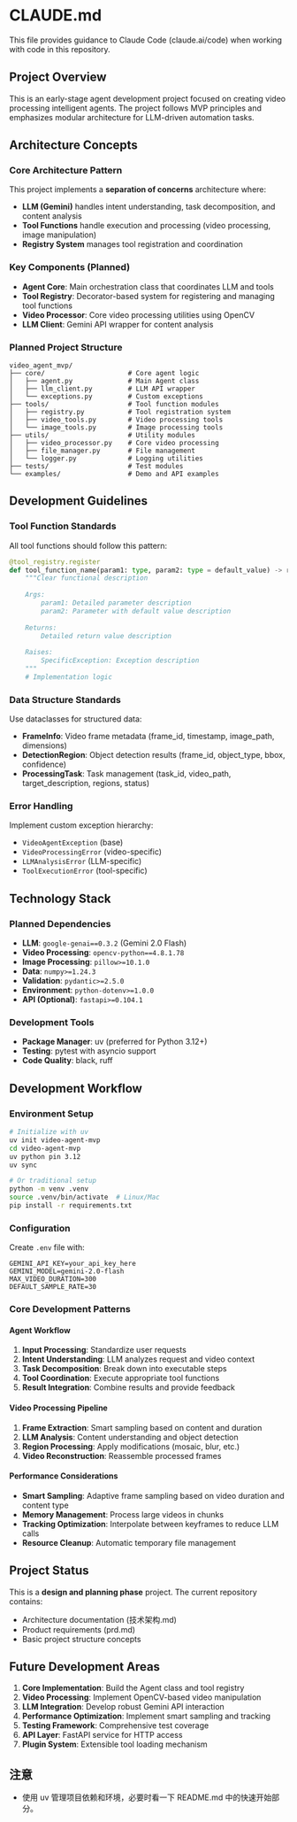 # CLAUDE.md

This file provides guidance to Claude Code (claude.ai/code) when working with code in this repository.

## Project Overview

This is an early-stage agent development project focused on creating video processing intelligent agents. The project follows MVP principles and emphasizes modular architecture for LLM-driven automation tasks.

## Architecture Concepts

### Core Architecture Pattern
This project implements a **separation of concerns** architecture where:
- **LLM (Gemini)** handles intent understanding, task decomposition, and content analysis
- **Tool Functions** handle execution and processing (video processing, image manipulation)
- **Registry System** manages tool registration and coordination

### Key Components (Planned)
- **Agent Core**: Main orchestration class that coordinates LLM and tools
- **Tool Registry**: Decorator-based system for registering and managing tool functions
- **Video Processor**: Core video processing utilities using OpenCV
- **LLM Client**: Gemini API wrapper for content analysis

### Planned Project Structure
```
video_agent_mvp/
├── core/                     # Core agent logic
│   ├── agent.py              # Main Agent class
│   ├── llm_client.py         # LLM API wrapper
│   └── exceptions.py         # Custom exceptions
├── tools/                    # Tool function modules
│   ├── registry.py           # Tool registration system
│   ├── video_tools.py        # Video processing tools
│   └── image_tools.py        # Image processing tools
├── utils/                    # Utility modules
│   ├── video_processor.py    # Core video processing
│   ├── file_manager.py       # File management
│   └── logger.py             # Logging utilities
├── tests/                    # Test modules
└── examples/                 # Demo and API examples
```

## Development Guidelines

### Tool Function Standards
All tool functions should follow this pattern:
```python
@tool_registry.register
def tool_function_name(param1: type, param2: type = default_value) -> return_type:
    """Clear functional description
    
    Args:
        param1: Detailed parameter description
        param2: Parameter with default value description
        
    Returns:
        Detailed return value description
        
    Raises:
        SpecificException: Exception description
    """
    # Implementation logic
```

### Data Structure Standards
Use dataclasses for structured data:
- **FrameInfo**: Video frame metadata (frame_id, timestamp, image_path, dimensions)
- **DetectionRegion**: Object detection results (frame_id, object_type, bbox, confidence)
- **ProcessingTask**: Task management (task_id, video_path, target_description, regions, status)

### Error Handling
Implement custom exception hierarchy:
- `VideoAgentException` (base)
- `VideoProcessingError` (video-specific)
- `LLMAnalysisError` (LLM-specific)
- `ToolExecutionError` (tool-specific)

## Technology Stack

### Planned Dependencies
- **LLM**: `google-genai==0.3.2` (Gemini 2.0 Flash)
- **Video Processing**: `opencv-python==4.8.1.78`
- **Image Processing**: `pillow>=10.1.0`
- **Data**: `numpy>=1.24.3`
- **Validation**: `pydantic>=2.5.0`
- **Environment**: `python-dotenv>=1.0.0`
- **API (Optional)**: `fastapi>=0.104.1`

### Development Tools
- **Package Manager**: uv (preferred for Python 3.12+)
- **Testing**: pytest with asyncio support
- **Code Quality**: black, ruff

## Development Workflow

### Environment Setup
```bash
# Initialize with uv
uv init video-agent-mvp
cd video-agent-mvp
uv python pin 3.12
uv sync

# Or traditional setup
python -m venv .venv
source .venv/bin/activate  # Linux/Mac
pip install -r requirements.txt
```

### Configuration
Create `.env` file with:
```
GEMINI_API_KEY=your_api_key_here
GEMINI_MODEL=gemini-2.0-flash
MAX_VIDEO_DURATION=300
DEFAULT_SAMPLE_RATE=30
```

### Core Development Patterns

#### Agent Workflow
1. **Input Processing**: Standardize user requests
2. **Intent Understanding**: LLM analyzes request and video context
3. **Task Decomposition**: Break down into executable steps
4. **Tool Coordination**: Execute appropriate tool functions
5. **Result Integration**: Combine results and provide feedback

#### Video Processing Pipeline
1. **Frame Extraction**: Smart sampling based on content and duration
2. **LLM Analysis**: Content understanding and object detection
3. **Region Processing**: Apply modifications (mosaic, blur, etc.)
4. **Video Reconstruction**: Reassemble processed frames

#### Performance Considerations
- **Smart Sampling**: Adaptive frame sampling based on video duration and content type
- **Memory Management**: Process large videos in chunks
- **Tracking Optimization**: Interpolate between keyframes to reduce LLM calls
- **Resource Cleanup**: Automatic temporary file management

## Project Status

This is a **design and planning phase** project. The current repository contains:
- Architecture documentation (技术架构.md)
- Product requirements (prd.md)
- Basic project structure concepts

## Future Development Areas

1. **Core Implementation**: Build the Agent class and tool registry
2. **Video Processing**: Implement OpenCV-based video manipulation
3. **LLM Integration**: Develop robust Gemini API interaction
4. **Performance Optimization**: Implement smart sampling and tracking
5. **Testing Framework**: Comprehensive test coverage
6. **API Layer**: FastAPI service for HTTP access
7. **Plugin System**: Extensible tool loading mechanism

## 注意

- 使用 uv 管理项目依赖和环境，必要时看一下 README.md 中的快速开始部分。